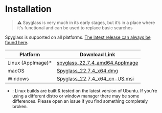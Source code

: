 # Installation

> ⚠️ Spyglass is very much in its early stages, but it’s in a place where it's
> functional and can be used to replace basic searches

Spyglass is supported on all platforms. [The latest release can always be found here][release-page].

| Platform          | Download Link |
| ----------------- | --------------------------------------------- |
| Linux (AppImage)* | [spyglass_22.7.4_amd64.AppImage][linux-link]  |
| macOS             | [Spyglass_22.7.4_x64.dmg][osx-link]           |
| Windows           | [Spyglass_22.7.4_x64_en-US.msi][windows-link] |


* : Linux builds are built & tested on the latest version of Ubuntu. If you're using
a different distro or window manager there may be some differences. Please open an issue
if you find something completely broken.

[release-page]: https://github.com/a5huynh/spyglass/releases
[linux-link]: https://github.com/a5huynh/spyglass/releases/download/v2022.7.4/spyglass_22.7.4_amd64.AppImage
[osx-link]: https://github.com/a5huynh/spyglass/releases/download/v2022.7.4/Spyglass_22.7.4_x64.dmg
[windows-link]: https://github.com/a5huynh/spyglass/releases/download/v2022.7.4/Spyglass_22.7.4_x64_en-US.msi